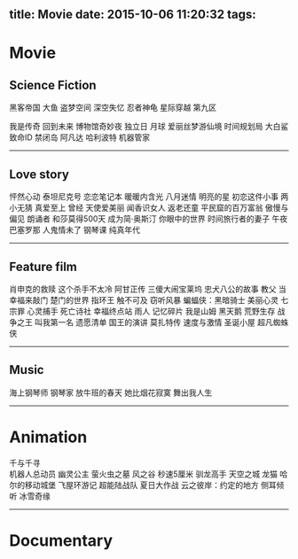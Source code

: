 title: Movie
date: 2015-10-06 11:20:32
tags:
---

# Movie

## Science Fiction
黑客帝国
大鱼
盗梦空间
 深空失忆 
 忍者神龟
 星际穿越
 第九区
 
 <!--more-->
 
 我是传奇
 回到未来
 博物馆奇妙夜
 独立日
 月球
 爱丽丝梦游仙境
 时间规划局
 大白鲨
 致命ID
 禁闭岛
 阿凡达
 哈利波特
 机器管家
 
 ---

 
## Love story 
怦然心动
泰坦尼克号
 恋恋笔记本
 暖暖内含光
 八月迷情
 明亮的星
 初恋这件小事
 两小无猜
 真爱至上
  曾经
  天使爱美丽
  闻香识女人
  返老还童
  平民窟的百万富翁
  傲慢与偏见
 朗诵者 
 和莎莫得500天
 成为简·奥斯汀
 你眼中的世界 
 时间旅行者的妻子
 午夜巴塞罗那
 人鬼情未了
 钢琴课
 纯真年代
 
---
## Feature film

肖申克的救赎 
这个杀手不太冷 
阿甘正传 
三傻大闹宝莱坞
忠犬八公的故事
教父
当幸福来敲门
楚门的世界
指环王
触不可及
窃听风暴
蝙蝠侠：黑暗骑士
美丽心灵
七宗罪
心灵捕手
死亡诗社
 幸福终点站
 雨人
 记忆碎片
 我是山姆
 黑天鹅
 荒野生存
 战争之王
 叫我第一名
 遗愿清单
 国王的演讲
 莫扎特传
 速度与激情
 圣诞小屋
 超凡蜘蛛侠
 
 ---
## Music
海上钢琴师 
钢琴家
放牛班的春天
她比烟花寂寞
舞出我人生

---
# Animation
千与千寻  
机器人总动员
幽灵公主
萤火虫之墓
风之谷
秒速5厘米
驯龙高手
天空之城
龙猫
哈尔的移动城堡
飞屋环游记
超能陆战队
夏日大作战
云之彼岸：约定的地方
侧耳倾听
冰雪奇缘

---
# Documentary

 